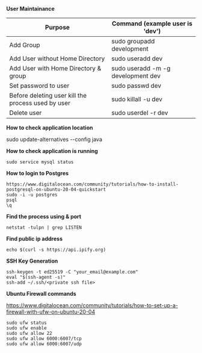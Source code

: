 **User Maintainance**

| Purpose                                            | Command (example user is 'dev')    |
|----------------------------------------------------|------------------------------------| 
| Add Group                                          | sudo groupadd development          |
| Add User without Home Directory                    | sudo useradd dev                   |
| Add User with Home Directory & group               | sudo useradd -m -g development dev |
| Set password to user                               | sudo passwd dev                    |
| Before deleting user kill the process used by user | sudo killall -u dev                |
| Delete user                                        | sudo userdel -r dev                |

**How to check application location**

sudo update-alternatives --config java

**How to check application is running**

    sudo service mysql status

**How to login to Postgres**

    https://www.digitalocean.com/community/tutorials/how-to-install-postgresql-on-ubuntu-20-04-quickstart
    sudo -i -u postgres
    psql
    \q

**Find the process using & port**

    netstat -tulpn | grep LISTEN

**Find public ip address**

    echo $(curl -s https://api.ipify.org)

**SSH Key Generation**

    ssh-keygen -t ed25519 -C "your_email@example.com"
    eval "$(ssh-agent -s)"
    ssh-add ~/.ssh/<private ssh file>

**Ubuntu Firewall commands**

https://www.digitalocean.com/community/tutorials/how-to-set-up-a-firewall-with-ufw-on-ubuntu-20-04

    sudo ufw status
    sudo ufw enable
    sudo ufw allow 22
    sudo ufw allow 6000:6007/tcp
    sudo ufw allow 6000:6007/udp

